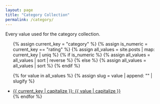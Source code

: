 ```yaml
---
layout: page
title: "Category Collection"
permalink: /category/
---
```


Every value used for the category collection.

<ul>
  {% assign current_key = "category" %}
  {% assign is_numeric = current_key == "rating" %}
  {% assign all_values = site.posts | map: current_key | uniq %}
  {% if is_numeric %}
    {% assign all_values = all_values | sort | reverse %}
  {% else %}
    {% assign all_values = all_values | sort %}
  {% endif %}

  {% for value in all_values %}
    {% assign slug = value | append: "" | slugify %}
    <li>
      <a href="/category/{{ slug }}/">
        {{ current_key | capitalize }}: {{ value | capitalize }}
      </a>
    </li>
  {% endfor %}
</ul>
